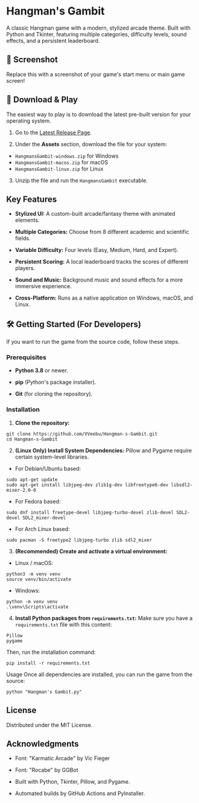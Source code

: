 # Hangman's Gambit
A classic Hangman game with a modern, stylized arcade theme. Built with Python and Tkinter, featuring multiple categories, difficulty levels, sound effects, and a persistent leaderboard.

## 📸 Screenshot
Replace this with a screenshot of your game's start menu or main game screen!

## 🚀 Download & Play
The easiest way to play is to download the latest pre-built version for your operating system.

1. Go to the [Latest Release Page](https://github.com/VVeebu/Hangman-s-Gambit/releases/latest).

2. Under the **Assets** section, download the file for your system:
- `HangmansGambit-windows.zip` for Windows
- `HangmansGambit-macos.zip` for macOS
- `HangmansGambit-linux.zip` for Linux

3. Unzip the file and run the `HangmansGambit` executable.

## Key Features
- **Stylized UI:** A custom-built arcade/fantasy theme with animated elements.

- **Multiple Categories:** Choose from 8 different academic and scientific fields.

- **Variable Difficulty:** Four levels (Easy, Medium, Hard, and Expert).

- **Persistent Scoring:** A local leaderboard tracks the scores of different players.

- **Sound and Music:** Background music and sound effects for a more immersive experience.

- **Cross-Platform:** Runs as a native application on Windows, macOS, and Linux.

## 🛠️ Getting Started (For Developers)
If you want to run the game from the source code, follow these steps.

### Prerequisites
- **Python 3.8** or newer.

- **pip** (Python's package installer).

- **Git** (for cloning the repository).

### Installation
1. **Clone the repository:**
```
git clone https://github.com/VVeebu/Hangman-s-Gambit.git
cd Hangman-s-Gambit
```

2. **(Linux Only) Install System Dependencies:**
Pillow and Pygame require certain system-level libraries.

- For Debian/Ubuntu based:
```
sudo apt-get update
sudo apt-get install libjpeg-dev zlib1g-dev libfreetype6-dev libsdl2-mixer-2.0-0
```

- For Fedora based:
```
sudo dnf install freetype-devel libjpeg-turbo-devel zlib-devel SDL2-devel SDL2_mixer-devel
```

- For Arch Linux based:
```
sudo pacman -S freetype2 libjpeg-turbo zlib sdl2_mixer
```

3. **(Recommended) Create and activate a virtual environment:**

- Linux / macOS:
```
python3 -m venv venv
source venv/bin/activate
```
- Windows:
```
python -m venv venv
.\venv\Scripts\activate
```
4. **Install Python packages from `requirements.txt`:**
Make sure you have a `requirements.txt` file with this content:
```
Pillow
pygame
```
Then, run the installation command:
```
pip install -r requirements.txt
```
Usage
Once all dependencies are installed, you can run the game from the source:
```
python "Hangman's Gambit.py"
```
## License
Distributed under the MIT License.

## Acknowledgments
- Font: "Karmatic Arcade" by Vic Fieger

- Font: "Rocabe" by GGBot

- Built with Python, Tkinter, Pillow, and Pygame.

- Automated builds by GitHub Actions and PyInstaller.